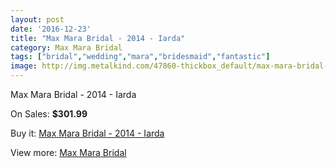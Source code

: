 ```yaml
---
layout: post
date: '2016-12-23'
title: "Max Mara Bridal - 2014 - Iarda"
category: Max Mara Bridal
tags: ["bridal","wedding","mara","bridesmaid","fantastic"]
image: http://img.metalkind.com/47860-thickbox_default/max-mara-bridal-2014-iarda.jpg
---
```

Max Mara Bridal - 2014 - Iarda

On Sales: **$301.99**
<a href="https://www.metalkind.com/en/max-mara-bridal/13611-max-mara-bridal-2014-iarda.html"><amp-img layout="responsive" width="600" height="600" src="//img.metalkind.com/47860-thickbox_default/max-mara-bridal-2014-iarda.jpg" alt="Max Mara Bridal - 2014 - Iarda 0" /></a>

Buy it: [Max Mara Bridal - 2014 - Iarda](https://www.metalkind.com/en/max-mara-bridal/13611-max-mara-bridal-2014-iarda.html "Max Mara Bridal - 2014 - Iarda")

View more: [Max Mara Bridal](https://www.metalkind.com/en/85-max-mara-bridal "Max Mara Bridal")